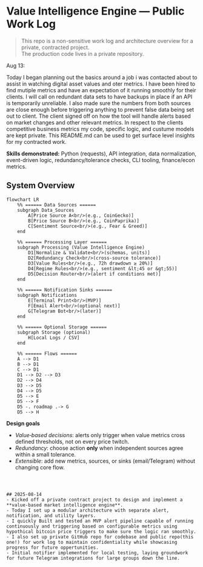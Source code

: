 # Value Intelligence Engine — Public Work Log

> This repo is a non-sensitive work log and architecture overview for a private, contracted project.  
> The production code lives in a private repository.



Aug 13:

Today I began planning out the basics around a job i was contacted about to assist in watching digital asset values and oter metrics. I have been hired to find mutiple metrics and have an expectation of it running smoothly for their clients. I will call on redundant data sets to have backups in place if an API is temporarily unreliable. I also made sure the numbers from both sources are close enough before triggering anything to prevent false data being set out to client. The client signed off on how the tool will handle alerts based on market changes and other relevant metrics. In respect to the clients competitive business metrics my code, specific logic, and custume models are kept private. This README.md can be used to get surface level insights for my contracted work.

**Skills demonstrated:** Python (requests), API integration, data normalization, event-driven logic, redundancy/tolerance checks, CLI tooling, finance/econ metrics.


## System Overview

```mermaid
flowchart LR
    %% ====== Data Sources ======
    subgraph Data_Sources
        A[Price Source A<br/>(e.g., CoinGecko)]
        B[Price Source B<br/>(e.g., CoinPaprika)]
        C[Sentiment Source<br/>(e.g., Fear & Greed)]
    end

    %% ====== Processing Layer ======
    subgraph Processing (Value Intelligence Engine)
        D1[Normalize & Validate<br/>(schemas, units)]
        D2[Redundancy Check<br/>(cross-source tolerance)]
        D3[Value Rules<br/>(e.g., 72h drawdown ≥ 20%)]
        D4[Regime Rules<br/>(e.g., sentiment &lt;45 or &gt;55)]
        D5[Decision Router<br/>(alert if conditions met)]
    end

    %% ====== Notification Sinks ======
    subgraph Notifications
        E[Terminal Print<br/>(MVP)]
        F[Email Alert<br/>(optional next)]
        G[Telegram Bot<br/>(later)]
    end

    %% ====== Optional Storage ======
    subgraph Storage (optional)
        H[Local Logs / CSV]
    end

    %% ====== Flows ======
    A --> D1
    B --> D1
    C --> D1
    D1 --> D2 --> D3
    D2 --> D4
    D3 --> D5
    D4 --> D5
    D5 --> E
    D5 --> F
    D5 -. roadmap .-> G
    D5 --> H
```

**Design goals**
- *Value‑based decisions*: alerts only trigger when value metrics cross defined thresholds, not on every price twitch.
- *Redundancy*: choose action **only** when independent sources agree within a small tolerance.
- *Extensible*: add new metrics, sources, or sinks (email/Telegram) without changing core flow.
```



## 2025-08-14
- Kicked off a private contract project to design and implement a **value-based market intelligence engine**.
- Today I set up a modular architecture with separate alert, notification, and utility layers.
- I quickly Built and tested an MVP alert pipeline capable of running continuously and triggering based on configurable metrics using hypothical bitcoin price triggers to make sure the logic ran smoothly.
- I also set up private GitHub repo for codebase and public repo(this one!) for work log to maintain confidentiality while showcasing progress for future oppertunities.
- Initial notifier implemented for local testing, laying groundwork for future Telegram integrations for large groups down the line.